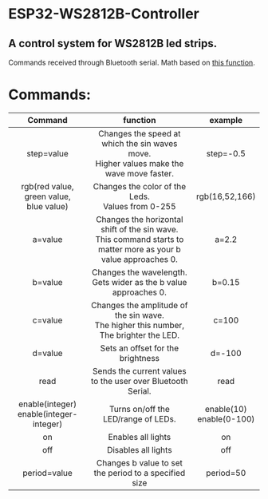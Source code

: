 # ESP32-WS2812B-Controller
A control system for WS2812B led strips.
---
Commands received through Bluetooth serial. Math based on [this function](https://www.desmos.com/calculator/zzhjku5rpy).
# Commands:
| Command | function | example |
| :----: | :----: | :----: |
| step=value | Changes the speed at which the sin waves move.<br /> Higher values make the wave move faster. | step=-0.5 |
| rgb(red value, green value,<br />blue value) | Changes the color of the Leds.<br /> Values from 0-255| rgb(16,52,166) |
| a=value | Changes the horizontal shift of the sin wave.<br /> This command starts to matter more as your b value approaches 0. | a=2.2 |
| b=value | Changes the wavelength. Gets wider as the b value approaches 0. | b=0.15 |
| c=value | Changes the amplitude of the sin wave.<br /> The higher this number, The brighter the LED. | c=100 |
| d=value | Sets an offset for the brightness | d=-100 |
| read | Sends the current values to the user over Bluetooth Serial. | read |
| enable(integer)<br /> enable(integer-integer) | Turns on/off the LED/range of LEDs. | enable(10)<br /> enable(0-100) |
| on | Enables all lights | on |
| off | Disables all lights | off |
| period=value | Changes b value to set the period to a specified size | period=50 |
